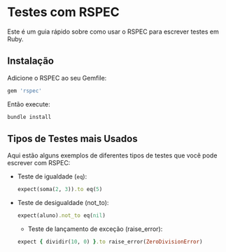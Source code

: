 # Testes com RSPEC

Este é um guia rápido sobre como usar o RSPEC para escrever testes em Ruby.

## Instalação

Adicione o RSPEC ao seu Gemfile:

```ruby
gem 'rspec'
```

Então execute:

```ruby
bundle install
```

## Tipos de Testes mais Usados

Aqui estão alguns exemplos de diferentes tipos de testes que você pode escrever com RSPEC:

- Teste de igualdade (`eq`):
  
  ```ruby
  expect(soma(2, 3)).to eq(5)
  ```

- Teste de desigualdade (not_to):
  
  ```ruby
  expect(aluno).not_to eq(nil)
  ```
  
  - Teste de lançamento de exceção (raise_error):

  ```ruby
  expect { dividir(10, 0) }.to raise_error(ZeroDivisionError)
  ```
